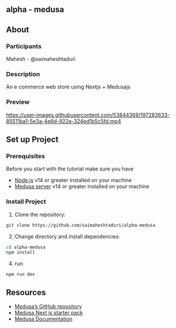 ## alpha - medusa

## About

### Participants
Mahesh - @saimaheshtaduri

### Description

An e commerce web store using Nextjs + Medusajs

### Preview

https://user-images.githubusercontent.com/53844369/197283633-85511ba1-5e3a-4e6d-922e-324ed1b5c5fd.mp4


## Set up Project

### Prerequisites
Before you start with the tutorial make sure you have

- [Node.js](https://nodejs.org/en/) v14 or greater installed on your machine
- [Medusa server](https://docs.medusajs.com/quickstart/quick-start/) v14 or greater installed on your machine

### Install Project

1. Clone the repository:

```bash
git clone https://github.com/saimaheshtaduri/alpha-medusa
```

2. Change directory and install dependencies:

```bash
cd alpha-medusa
npm install
```
4.  run
```
npm run dev
```

## Resources
- [Medusa’s GitHub repository](https://github.com/medusajs/medusa)
- [Medusa Next js starter pack](https://docs.medusajs.com/starters/nextjs-medusa-starter/)
- [Medusa Documentation](https://docs.medusajs.com/)
